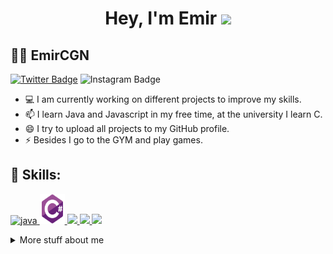 <h1 align="center">Hey, I'm Emir <img src="https://user-images.githubusercontent.com/1303154/88677602-1635ba80-d120-11ea-84d8-d263ba5fc3c0.gif" width="28px"></h1>


## 🙋‍♂️ EmirCGN

[![Twitter Badge](https://img.shields.io/badge/-@EmirCGN-1ca0f1?style=flat&labelColor=1ca0f1&logo=twitter&logoColor=white&link=https://twitter.com/EmirCGN)](https://twitter.com/EmirCGN) ![Instagram Badge](https://img.shields.io/badge/-@emir.cgn7-e84393?style=flat&labelColor=e84393&logo=instagram&logoColor=white)

- 💻 I am currently working on different projects to improve my skills.
- 📫 I learn Java and Javascript in my free time, at the university I learn C.
- 😄 I try to upload all projects to my GitHub profile.
- ⚡ Besides I go to the GYM and play games.

## 🚀 Skills:

<p align="left"> 
     <a href="https://www.w3schools.com//" target="_blank" rel="noreferrer"> <img src="https://cdn-icons-png.flaticon.com/512/226/226777.png" alt="java" width="40" height="48"/> </a> <a height="48"/> </a>
     <a href="https://www.w3schools.com/cs/" target="_blank" rel="noreferrer"> <img src="https://raw.githubusercontent.com/devicons/devicon/master/icons/csharp/csharp-original.svg" alt="csharp" width="40" height="48"/> </a> <a height="48"/> </a>
    <a href="https://www.w3.org/html/" target="_blank"> <img src="https://img.icons8.com/color/48/000000/html-5.png"/> </a> 
    <a href="https://www.w3schools.com/css/" target="_blank"> <img src="https://img.icons8.com/color/48/000000/css3.png"/> </a> 
    <a href="https://www.w3schools.com/c/" target="_blank"> <img src="https://img.icons8.com/color/48/000000/c.png"/> </a>
 


<details>
<summary>
  More stuff about me
</summary>

## Profile Visit-Counter:

![](https://komarev.com/ghpvc/?username=EmirCGN&style=for-the-badge)





## 📊 MY STATS:


![EmirCGN's Stats](https://github-readme-stats.vercel.app/api?username=EmirCGN&show_icons=true&bg_color=0D1117&color=5BCDEC&line=5BCDEC&point=FFFFFF&hide_border=true)
![EmirCGN](https://github-readme-stats.vercel.app/api/top-langs/?username=EmirCGN&bg_color=0D1117&hide_border=true)

</details>
